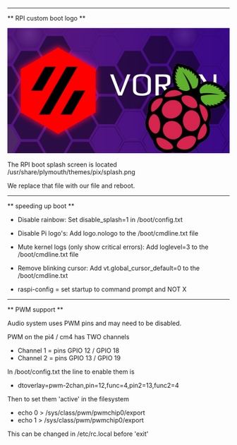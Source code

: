 
 --------------------
** RPI custom boot logo **

![RPI Boot logo](raspberry_voron_splash_purple.png)  

The RPI boot splash screen is located /usr/share/plymouth/themes/pix/splash.png

We replace that file with our file and reboot.
 

 
 --------------------
** speeding up boot **

  * Disable rainbow: Set disable_splash=1 in /boot/config.txt

  * Disable Pi logo's: Add logo.nologo to the /boot/cmdline.txt file

  * Mute kernel logs (only show critical errors): Add loglevel=3 to the /boot/cmdline.txt file

  * Remove blinking cursor: Add vt.global_cursor_default=0 to the /boot/cmdline.txt

  * raspi-config = set startup to command prompt and NOT X

 
 
  --------------------
** PWM support **

Audio system uses PWM pins and may need to be disabled.

PWM on the pi4 / cm4 has TWO channels
  * Channel 1 = pins GPIO 12 / GPIO 18
  * Channel 2 = pins GPIO 13 / GPIO 19

In /boot/config.txt the line to enable them is
  * dtoverlay=pwm-2chan,pin=12,func=4,pin2=13,func2=4

Then to set them 'active' in the filesystem 

  * echo 0 > /sys/class/pwm/pwmchip0/export
  * echo 1 > /sys/class/pwm/pwmchip0/export

This can be changed in /etc/rc.local before 'exit'


